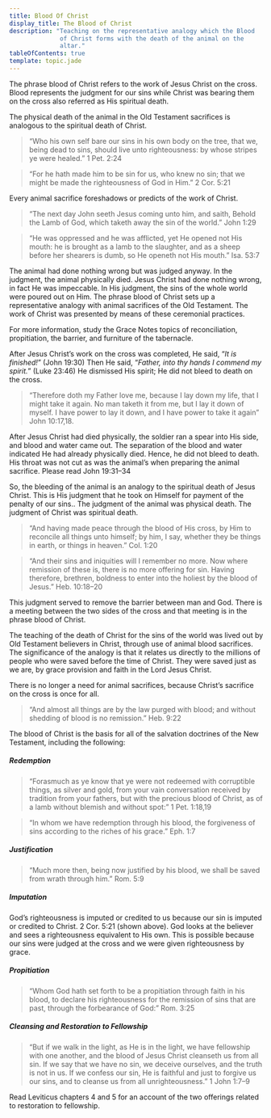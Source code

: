 ```yaml
---
title: Blood Of Christ
display_title: The Blood of Christ
description: "Teaching on the representative analogy which the Blood
              of Christ forms with the death of the animal on the
              altar."
tableOfContents: true
template: topic.jade
---
```


The phrase blood of Christ refers to the work of Jesus Christ on the
cross. Blood represents the judgment for our sins while Christ was
bearing them on the cross also referred as His spiritual death.

The physical death of the animal in the Old Testament sacrifices is
analogous to the spiritual death of Christ.

> “Who his own self bare our sins in his own body on the tree, that we,
> being dead to sins, should live unto righteousness: by whose stripes
> ye were healed.” 1 Pet. 2:24

> “For he hath made him to be sin for us, who knew no sin; that we might
> be made the righteousness of God in Him.” 2 Cor. 5:21

Every animal sacrifice foreshadows or predicts of the work of Christ.

> “The next day John seeth Jesus coming unto him, and saith, Behold the
> Lamb of God, which taketh away the sin of the world.” John 1:29

> “He was oppressed and he was afflicted, yet He opened not His mouth:
> he is brought as a lamb to the slaughter, and as a sheep before her
> shearers is dumb, so He openeth not His mouth.” Isa. 53:7

The animal had done nothing wrong but was judged anyway. In the
judgment, the animal physically died. Jesus Christ had done nothing
wrong, in fact He was impeccable. In His judgment, the sins of the whole
world were poured out on Him. The phrase blood of Christ sets up a
representative analogy with animal sacrifices of the Old Testament. The
work of Christ was presented by means of these ceremonial practices.

For more information, study the Grace Notes topics of reconciliation,
propitiation, the barrier, and furniture of the tabernacle.

After Jesus Christ’s work on the cross was completed, He said, “_It is
finished!_” (John 19:30) Then He said, “_Father, into thy hands I
commend my spirit._” (Luke 23:46) He dismissed His spirit; He did not
bleed to death on the cross.

> “Therefore doth my Father love me, because I lay down my life, that I
> might take it again. No man taketh it from me, but I lay it down of
> myself. I have power to lay it down, and I have power to take it
> again” John 10:17,18.

After Jesus Christ had died physically, the soldier ran a spear into His
side, and blood and water came out. The separation of the blood and
water indicated He had already physically died. Hence, he did not bleed
to death. His throat was not cut as was the animal’s when preparing the
animal sacrifice. Please read John 19:31–34

So, the bleeding of the animal is an analogy to the spiritual death of
Jesus Christ. This is His judgment that he took on Himself for payment
of the penalty of our sins.. The judgment of the animal was physical
death. The judgment of Christ was spiritual death.

> “And having made peace through the blood of His cross, by Him to
> reconcile all things unto himself; by him, I say, whether they be
> things in earth, or things in heaven.” Col. 1:20

> “And their sins and iniquities will I remember no more. Now where
> remission of these is, there is no more offering for sin. Having
> therefore, brethren, boldness to enter into the holiest by the blood
> of Jesus.” Heb. 10:18–20

This judgment served to remove the barrier between man and God. There is
a meeting between the two sides of the cross and that meeting is in the
phrase blood of Christ.

The teaching of the death of Christ for the sins of the world was lived
out by Old Testament believers in Christ, through use of animal blood
sacrifices. The significance of the analogy is that it relates us
directly to the millions of people who were saved before the time of
Christ. They were saved just as we are, by grace provision and faith in
the Lord Jesus Christ.

There is no longer a need for animal sacrifices, because Christ’s
sacrifice on the cross is once for all.

> “And almost all things are by the law purged with blood; and without
> shedding of blood is no remission.” Heb. 9:22

The blood of Christ is the basis for all of the salvation doctrines of
the New Testament, including the following:

##### Redemption

> “Forasmuch as ye know that ye were not redeemed with corruptible
> things, as silver and gold, from your vain conversation received by
> tradition from your fathers, but with the precious blood of Christ, as
> of a lamb without blemish and without spot:” 1 Pet. 1:18,19

> “In whom we have redemption through his blood, the forgiveness of sins
> according to the riches of his grace.” Eph. 1:7

##### Justification

> “Much more then, being now justified by his blood, we shall be saved
> from wrath through him.” Rom. 5:9

##### Imputation

God’s righteousness is imputed or credited to us because our sin is
imputed or credited to Christ. 2 Cor. 5:21 (shown above). God looks at
the believer and sees a righteousness equivalent to His own. This is
possible because our sins were judged at the cross and we were given
righteousness by grace.

##### Propitiation

> “Whom God hath set forth to be a propitiation through faith in his
> blood, to declare his righteousness for the remission of sins that are
> past, through the forbearance of God:” Rom. 3:25

##### Cleansing and Restoration to Fellowship

> “But if we walk in the light, as He is in the light, we have
> fellowship with one another, and the blood of Jesus Christ cleanseth
> us from all sin. If we say that we have no sin, we deceive ourselves,
> and the truth is not in us. If we confess our sin, He is faithful and
> just to forgive us our sins, and to cleanse us from all
> unrighteousness.” 1 John 1:7–9

Read Leviticus chapters 4 and 5 for an account of the two offerings
related to restoration to fellowship.

